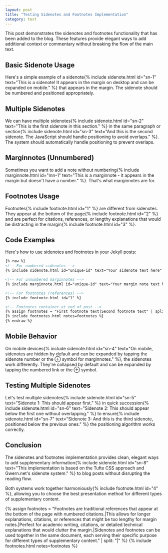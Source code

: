 ```yaml
---
layout: post
title: "Testing Sidenotes and Footnotes Implementation"
category: test
---
```


This post demonstrates the sidenotes and footnotes functionality that has been added to the blog. These features provide elegant ways to add additional context or commentary without breaking the flow of the main text.

## Basic Sidenote Usage

Here's a simple example of a sidenote{% include sidenote.html id="sn-1" text="This is a sidenote! It appears in the margin on desktop and can be expanded on mobile." %} that appears in the margin. The sidenote should be numbered and positioned appropriately.

## Multiple Sidenotes

We can have multiple sidenotes{% include sidenote.html id="sn-2" text="This is the first sidenote in this section." %} in the same paragraph or section{% include sidenote.html id="sn-3" text="And this is the second sidenote. The JavaScript should handle positioning to avoid overlaps." %}. The system should automatically handle positioning to prevent overlaps.

## Marginnotes (Unnumbered)

Sometimes you want to add a note without numbering{% include marginnote.html id="mn-1" text="This is a marginnote - it appears in the margin but doesn't have a number." %}. That's what marginnotes are for.

## Footnotes Usage

Footnotes{% include footnote.html id="1" %} are different from sidenotes. They appear at the bottom of the page{% include footnote.html id="2" %} and are perfect for citations, references, or lengthy explanations that would be distracting in the margin{% include footnote.html id="3" %}.

## Code Examples

Here's how to use sidenotes and footnotes in your Jekyll posts:

```markdown
{% raw %}
<!-- For numbered sidenotes -->
{% include sidenote.html id="unique-id" text="Your sidenote text here" %}

<!-- For unnumbered marginnotes -->
{% include marginnote.html id="unique-id" text="Your margin note text here" %}

<!-- For footnotes (references) -->
{% include footnote.html id="1" %}

<!-- Footnotes container at end of post -->
{% assign footnotes = "First footnote text|Second footnote text" | split: "|" %}
{% include footnotes.html notes=footnotes %}
{% endraw %}
```

## Mobile Behavior

On mobile devices{% include sidenote.html id="sn-4" text="On mobile, sidenotes are hidden by default and can be expanded by tapping the sidenote number or the ⊕ symbol for marginnotes." %}, the sidenotes work differently. They're collapsed by default and can be expanded by tapping the numbered link or the ⊕ symbol.

## Testing Multiple Sidenotes

Let's test multiple sidenotes{% include sidenote.html id="sn-5" text="Sidenote 1: This should appear first." %} in quick succession{% include sidenote.html id="sn-6" text="Sidenote 2: This should appear below the first one without overlapping." %} to ensure{% include sidenote.html id="sn-7" text="Sidenote 3: And this is the third sidenote, positioned below the previous ones." %} the positioning algorithm works correctly.

## Conclusion

The sidenotes and footnotes implementation provides clean, elegant ways to add supplementary information{% include sidenote.html id="sn-8" text="This implementation is based on the Tufte CSS approach and Gwern.net's sidenote system." %} to blog posts without disrupting the reading flow.

Both systems work together harmoniously{% include footnote.html id="4" %}, allowing you to choose the best presentation method for different types of supplementary content.

<!-- Footnotes section -->
{% assign footnotes = "Footnotes are traditional references that appear at the bottom of the page with numbered citations.|This allows for longer explanations, citations, or references that might be too lengthy for margin notes.|Perfect for academic writing, citations, or detailed technical explanations that would clutter the margin.|Sidenotes and footnotes can be used together in the same document, each serving their specific purpose for different types of supplementary content." | split: "|" %}
{% include footnotes.html notes=footnotes %}